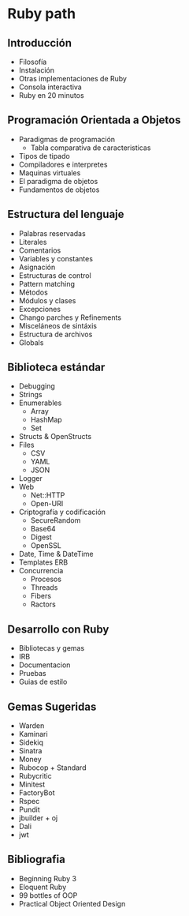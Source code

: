 # Ruby path

## Introducción
  * Filosofía
  * Instalación
  * Otras implementaciones de Ruby
  * Consola interactiva
  * Ruby en 20 minutos
## Programación Orientada a Objetos
  * Paradigmas de programación
    * Tabla comparativa de caracteristicas
  * Tipos de tipado
  * Compiladores e interpretes
  * Maquinas virtuales
  * El paradigma de objetos
  * Fundamentos de objetos
## Estructura del lenguaje
  * Palabras reservadas
  * Literales
  * Comentarios
  * Variables y constantes
  * Asignación
  * Estructuras de control
  * Pattern matching
  * Métodos
  * Módulos y clases
  * Excepciones
  * Chango parches y Refinements
  * Misceláneos de sintáxis
  * Estructura de archivos
  * Globals
## Biblioteca estándar
  * Debugging
  * Strings
  * Enumerables
    * Array
    * HashMap
    * Set
  * Structs & OpenStructs
  * Files
     * CSV
     * YAML
     * JSON
  * Logger
  * Web
    * Net::HTTP
    * Open-URI
  * Criptografía y codificación
    * SecureRandom
    * Base64
    * Digest
    * OpenSSL
  * Date, Time & DateTime
  * Templates ERB
  * Concurrencia
    * Procesos
    * Threads
    * Fibers
    * Ractors

## Desarrollo con Ruby
  * Bibliotecas y gemas
  * IRB
  * Documentacion
  * Pruebas
  * Guias de estilo

## Gemas Sugeridas
  * Warden
  * Kaminari
  * Sidekiq
  * Sinatra
  * Money
  * Rubocop + Standard
  * Rubycritic
  * Minitest
  * FactoryBot
  * Rspec
  * Pundit
  * jbuilder + oj
  * Dali
  * jwt


## Bibliografia
 - Beginning Ruby 3
 - Eloquent Ruby
 - 99 bottles of OOP
 - Practical Object Oriented Design
